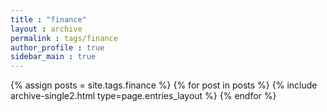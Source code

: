 ```yaml
---
title : "finance"
layout : archive
permalink : tags/finance
author_profile : true
sidebar_main : true
---
```


{% assign posts = site.tags.finance %}
{% for post in posts %} {% include archive-single2.html type=page.entries_layout %} {% endfor %}